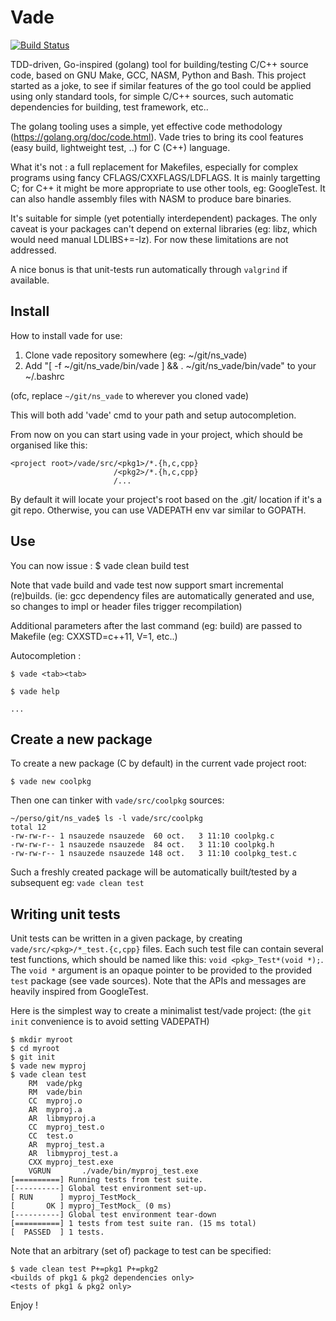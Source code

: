 # Vade
[![Build Status][WorkflowBadge]][WorkflowUrl]

TDD-driven, Go-inspired (golang) tool for building/testing C/C++ source code, based on GNU Make, GCC, NASM, Python and Bash.
This project started as a joke, to see if similar features of the go tool could be applied using only standard tools,
for simple C/C++ sources, such automatic dependencies for building, test framework, etc..

The golang tooling uses a simple, yet effective code methodology (https://golang.org/doc/code.html).
Vade tries to bring its cool features (easy build, lightweight test, ..) for C (C++) language.

What it's not : a full replacement for Makefiles, especially for complex programs using fancy
CFLAGS/CXXFLAGS/LDFLAGS.
It is mainly targetting C; for C++ it might be more appropriate to use other tools, eg: GoogleTest.
It can also handle assembly files with NASM to produce bare binaries.

It's suitable for simple (yet potentially interdependent) packages.
The only caveat is your packages can't depend on external libraries (eg: libz, which would need manual LDLIBS+=-lz).
For now these limitations are not addressed.

A nice bonus is that unit-tests run automatically through `valgrind` if available.

## Install
How to install vade for use:
1) Clone vade repository somewhere (eg: ~/git/ns_vade)
2) Add "[ -f ~/git/ns_vade/bin/vade ] && . ~/git/ns_vade/bin/vade" to your ~/.bashrc

(ofc, replace `~/git/ns_vade` to wherever you cloned vade)

This will both add 'vade' cmd to your path and setup autocompletion.

From now on you can start using vade in your project, which should be organised like this:
```
<project root>/vade/src/<pkg1>/*.{h,c,cpp}
                       /<pkg2>/*.{h,c,cpp}
                       /...
```
By default it will locate your project's root based on the .git/ location if it's a git repo.
Otherwise, you can use VADEPATH env var similar to GOPATH.

## Use
You can now issue :
$ vade clean build test

Note that vade build and vade test now support smart incremental (re)builds.
(ie: gcc dependency files are automatically generated and use, so changes to impl or header files trigger recompilation)

Additional parameters after the last command (eg: build) are passed to Makefile (eg: CXXSTD=c++11, V=1, etc..)

Autocompletion :
```
$ vade <tab><tab>
```
```
$ vade help
```
```
...
```

## Create a new package
To create a new package (C by default) in the current vade project root:
```
$ vade new coolpkg
```
Then one can tinker with `vade/src/coolpkg` sources:
```
~/perso/git/ns_vade$ ls -l vade/src/coolpkg
total 12
-rw-rw-r-- 1 nsauzede nsauzede  60 oct.   3 11:10 coolpkg.c
-rw-rw-r-- 1 nsauzede nsauzede  84 oct.   3 11:10 coolpkg.h
-rw-rw-r-- 1 nsauzede nsauzede 148 oct.   3 11:10 coolpkg_test.c
```
Such a freshly created package will be automatically built/tested by a subsequent eg: `vade clean test`

## Writing unit tests
Unit tests can be written in a given package, by creating `vade/src/<pkg>/*_test.{c,cpp}` files.
Each such test file can contain several test functions, which should be named like this: `void <pkg>_Test*(void *);`.
The `void *` argument is an opaque pointer to be provided to the provided `test` package (see vade sources).
Note that the APIs and messages are heavily inspired from GoogleTest.

Here is the simplest way to create a minimalist test/vade project: (the `git init` convenience is to avoid setting VADEPATH)
```
$ mkdir myroot
$ cd myroot
$ git init
$ vade new myproj
$ vade clean test
    RM  vade/pkg
    RM  vade/bin
    CC  myproj.o
    AR  myproj.a
    AR  libmyproj.a
    CC  myproj_test.o
    CC  test.o
    AR  myproj_test.a
    AR  libmyproj_test.a
    CXX myproj_test.exe
    VGRUN       ./vade/bin/myproj_test.exe
[==========] Running tests from test suite.
[----------] Global test environment set-up.
[ RUN      ] myproj_TestMock_
[       OK ] myproj_TestMock_ (0 ms)
[----------] Global test environment tear-down
[==========] 1 tests from test suite ran. (15 ms total)
[  PASSED  ] 1 tests.
```

Note that an arbitrary (set of) package to test can be specified:
```
$ vade clean test P+=pkg1 P+=pkg2
<builds of pkg1 & pkg2 dependencies only>
<tests of pkg1 & pkg2 only>
```

Enjoy !

[WorkflowBadge]: https://github.com/nsauzede/ns_vade/workflows/vade/badge.svg
[WorkflowUrl]: https://github.com/nsauzede/ns_vade/commits/main
